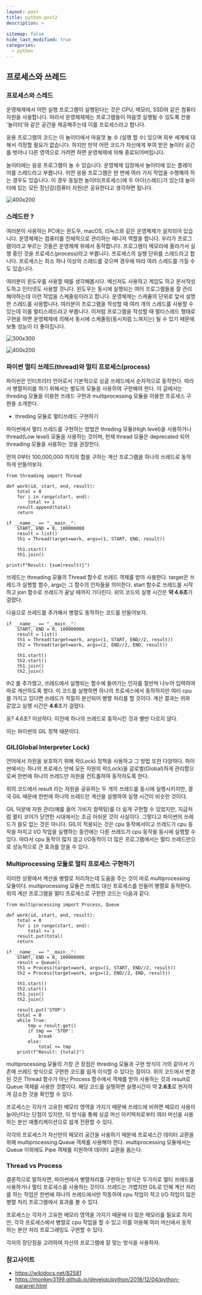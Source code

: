 ```yaml
---
layout: post
title: python-post2
description: >
  
sitemap: false
hide_last_modified: true
categories:
  - python
---
```


## 프로세스와 쓰레드

### 프로세스와 스레드

운영체제에서 어떤 실행 프로그램이 실행된다는 것은 CPU, 메모리, SSD와 같은 컴퓨터 자원을 사용합니다. 따라서 운영체체제는 프로그램들이 마음껏 실행될 수 있도록 전용 '놀이터'와 같은 공간을 제공해주는데 이를 프로세스라고 합니다.

응용 프로그램의 코드는 이 놀이터에서 마음껏 놀 수 (실행 할 수) 있으며 외부 세계에 대해서 걱정할 필요가 없습니다. 하지만 만약 어떤 코드가 자신에게 부여 받은 놀이터 공간를 벗어나 다른 영역으로 가려면 하면 운영체제에 의해 종료되어버립니다.

놀이터에는 응응 프로그램이 놀 수 있습니다. 운영체제 입장에서 놀이터에 있는 플레이어를 스레드라고 부릅니다. 어떤 응용 프로그램은 한 번에 여러 가지 작업을 수행해야 하는 경우도 있습니다. 이 경우 동일한 놀이터(프로세스)에 두 아이(스레드)가 있는데 놀이터에 있는 모든 장난감(컴퓨터 자원)은 공유한다고 생각하면 됩니다.

![400x200](https://postfiles.pstatic.net/MjAyMjAxMjJfMzMg/MDAxNjQyODYxMTAxMDI0.yeUZJPIZ1P_lQt8TzXfVHEefSYfcyQUl9BpcNDeTtcIg.zRN8rhwg_LPjm20YV9LsNyI7J5tGMm600_2GIVQVPL8g.PNG.parkkeonwo/image.png?type=w966)


### 스레드란 ?

여러분이 사용하는 PC에는 윈도우, macOS, 리눅스와 같은 운영체제가 설치되어 있습니다. 운영체제는 컴퓨터를 전체적으로 관리하는 매니저 역할을 합니다. 우리가 프로그램이라고 부르는 것들은 운영체제 위에서 동작합니다. 프로그램이 메모리에 올라가서 실행 중인 것을 프로세스(process)라고 부릅니다. 프로세스의 실행 단위를 스레드라고 합니다. 프로세스는 최소 하나 이상의 스레드를 갖으며 경우에 따라 여러 스레드를 가질 수도 있습니다.

여러분이 윈도우를 사용할 때를 생각해봅시다. 메신저도 사용하고 게임도 하고 문서작성도하고 인터넷도 사용할 것니다. 윈도우는 동시에 실행되는 여러 프로그램들을 잘 관리해야하는데 이런 작업을 스케줄링이라고 합니다. 운영체제는 스케쥴의 단위로 앞서 설명한 스레드를 사용합니다. 여러분이 프로그램을 작성할 때 여러 개의 스레드를 사용할 수 있는데 이를 멀티스레드라고 부릅니다. 이처럼 프로그램을 작성할 때 멀티스레드 형태로 구현을 하면 운영체제에 의해서 동시에 스케줄링(동시처럼 느껴지는) 될 수 있기 때문에 보통 성능이 더 좋아집니다.

![300x300](https://postfiles.pstatic.net/MjAyMjAxMjJfMTIz/MDAxNjQyODYxMTE1NDE4.hNvvU8f7VSB9K52gNT7byZKf2_GT3W_rNLLwnsl077Mg.A_GCRRAfgbo6X8caar-iy9e-lKIpfSF6MvhoV-HIH3Eg.PNG.parkkeonwo/image.png?type=w966)

![400x200](https://blogfiles.pstatic.net/MjAyMjAxMjJfMzMg/MDAxNjQyODYxMTAxMDI0.yeUZJPIZ1P_lQt8TzXfVHEefSYfcyQUl9BpcNDeTtcIg.zRN8rhwg_LPjm20YV9LsNyI7J5tGMm600_2GIVQVPL8g.PNG.parkkeonwo/image.png)

### 파이썬 멀티 쓰레드(thread)와 멀티 프로세스(process)

파이썬은 인터프리터 언어로서 기본적으로 싱글 쓰레드에서 순차적으로 동작한다. 따라서 병렬처리를 하기 위해서는 별도의 모듈을 사용하여 구현해야 한다. 이 글에서는 threding 모듈을 이용한 쓰레드 구현과 multiprocessing 모듈을 이용한 프로세스 구현을 소개한다.

- threding 모듈로 멀티쓰레드 구현하기

파이썬에서 멀티 쓰레드를 구현하는 방법은 threding 모듈(High level)을 사용하거나 thread(Low level) 모듈을 사용하는 것이며, 현재 thread 모듈은 deprecated 되어 threading 모듈을 사용하는 것을 권장한다.

먼저 0부터 100,000,000 까지의 합을 구하는 계산 프로그램을 하나의 쓰레드로 동작하게 만들어보자.

```
from threading import Thread

def work(id, start, end, result):
    total = 0
    for i in range(start, end):
        total += i
    result.append(total)
    return

if __name__ == "__main__":
    START, END = 0, 100000000
    result = list()
    th1 = Thread(target=work, args=(1, START, END, result))
    
    th1.start()
    th1.join()

print(f"Result: {sum(result)}")
```

쓰레드는 threading 모듈의 Thread 함수로 쓰레드 객체를 받아 사용한다. target은 쓰레드가 실행할 함수, args는 그 함수의 인자들을 의미한다. start 함수로 쓰레드를 시작하고 join 함수로 쓰레드가 끝날 때까지 기다린다. 위의 코드의 실행 시간은 <strong>약 4.6초</strong>가 걸렸다.

다음으로 쓰레드를 추가해서 병렬도 동작하는 코드를 만들어보자.

```
if __name__ == "__main__":
    START, END = 0, 100000000
    result = list()
    th1 = Thread(target=work, args=(1, START, END//2, result))
    th2 = Thread(target=work, args=(2, END//2, END, result))
    
    th1.start()
    th2.start()
    th1.join()
    th2.join()

```

th2 를 추가했고, 쓰레드에서 실행되는 함수에 들어가는 인자를 절반씩 나누어 입력하여 따로 계산하도록 했다. 이 코드를 실행하면 하나의 프로세스에서 동작하지만 여러 cpu를 가지고 있다면 쓰레드가 적절히 분산되어 병렬 처리를 할 것이다. 계산 결과는 위와 같았고 실행 시간은 <strong>4.6</strong>초가 걸렸다.

응? 4.6초? 이상하다. 이전에 하나의 쓰레드로 동작시킨 것과 별반 다르지 않다.

이는 파이썬의 GIL 정책 때문이다.

### GIL(Global Interpreter Lock)

언어에서 자원을 보호하기 위해 락(Lock) 정책을 사용하고 그 방법 또한 다양하다. 파이썬에서는 하나의 프로세스 안에 모든 자원의 락(Lock)을 글로벌(Global)하게 관리함으로써 한번에 하나의 쓰레드만 자원을 컨트롤하여 동작하도록 한다.

위의 코드에서 result 라는 자원을 공유하는 두 개의 쓰레드를 동시에 실행시키지만, 결국 GIL 때문에 한번에 하나의 쓰레드만 계산을 실행하여 실행 시간이 비슷한 것이다.

GIL 덕분에 자원 관리(예를 들어 가비지 컬렉팅)를 더 쉽게 구현할 수 있었지만, 지금처럼 멀티 코어가 당연한 시대에서는 조금 아쉬운 것이 사실이다. 그렇다고 파이썬의 쓰레드가 쓸모 없는 것은 아니다. GIL이 적용되는 것은 cpu 동작에서이고 쓰레드가 cpu 동작을 마치고 I/O 작업을 실행하는 동안에는 다른 쓰레드가 cpu 동작을 동시에 실행할 수 있다. 따라서 cpu 동작이 많지 않고 I/O동작이 더 많은 프로그램에서는 멀티 쓰레드만으로 성능적으로 큰 효과를 얻을 수 있다.

### Multiprocessing 모듈로 멀티 프로세스 구현하기

이러한 상황에서 계산을 병렬로 처리하는데 도움을 주는 것이 바로 multiprocessing 모듈이다. multiprocessing 모듈은 쓰레드 대신 프로세스를 만들어 병렬로 동작한다. 위의 계산 프로그램을 멀티 프로세스로 구현한 코드는 다음과 같다.

```
from multiprocessing import Process, Queue

def work(id, start, end, result):
    total = 0
    for i in range(start, end):
        total += i
    result.put(total)
    return

if __name__ == "__main__":
    START, END = 0, 100000000
    result = Queue()
    th1 = Process(target=work, args=(1, START, END//2, result))
    th2 = Process(target=work, args=(2, END//2, END, result))
    
    th1.start()
    th2.start()
    th1.join()
    th2.join()

    result.put('STOP')
    total = 0
    while True:
        tmp = result.get()
        if tmp == 'STOP':
            break
        else:
            total += tmp
    print(f"Result: {total}")
```

multiprocessing 모듈의 가장 큰 장점은 threding 모듈과 구현 방식이 거의 같아서 기존에 쓰레드 방식으로 구현한 코드를 쉽게 이식할 수 있다는 점이다. 위의 코드에서 변경된 것은 Thread 함수가 아닌 Process 함수에서 객체를 받아 사용하는 것과 result로 Queue 객체를 사용한 것뿐이다. 해당 코드를 실행하면 실행시간이 약 <strong>2.6초</strong>로 현저하게 감소한 것을 확인할 수 있다.

프로세스는 각자가 고유한 메모리 영역을 가지기 때문에 쓰레드에 비하면 메모리 사용이 늘어난다는 단점이 있지만, 이 방식을 통해 싱글 머신 아키텍처로부터 여러 머신을 사용하는 분산 애플리케이션으로 쉽게 전환할 수 있다.

각각의 프로세스가 자신만의 메모리 공간을 사용하기 때문에 프로세스간 데이터 교환을 위해 multiprocessing.Queue 객체를 사용해야 한다. multiprocessing 모듈에서는 Queue 이외에도 Pipe 객체를 지원하여 데이터 교환을 돕는다.

### Thread vs Process

결론적으로 말하자면, 파이썬에서 병렬처리를 구현하는 방식은 두가지로 멀티 쓰레드를 사용하거나 멀티 프로세스를 사용하는 것이다. 쓰레드는 가볍지만 GIL로 인해 계산 처리를 하는 작업은 한번에 하나의 쓰레드에서만 작동하여 cpu 작업이 적고 I/O 작업이 많은 병렬 처리 프로그램에서 효과를 볼 수 있다.

프로세스는 각자가 고유한 메모리 영역을 가지기 때문에 더 많은 메모리를 필요로 하지만, 각각 프로세스에서 병렬로 cpu 작업을 할 수 있고 이를 이용해 여러 머신에서 동작하는 분산 처리 프로그래밍도 구현할 수 있다.

각자의 장단점을 고려하여 자신의 프로그램에 잘 맞는 방식을 사용하자.











### 참고사이트

- https://wikidocs.net/82581
- https://monkey3199.github.io/develop/python/2018/12/04/python-pararrel.html


